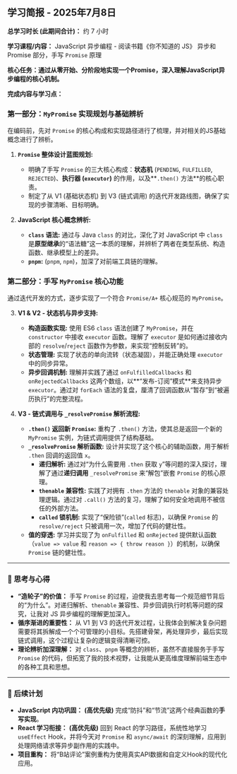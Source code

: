 ## 学习简报 - 2025年7月8日

**总学习时长 (此期间合计)：** 约 7 小时

**学习课程/内容：** JavaScript 异步编程 - 阅读书籍《你不知道的 JS》 异步和 Promise 部分，手写 `Promise` 原理

**核心任务：通过从零开始、分阶段地实现一个Promise，深入理解JavaScript异步编程的核心机制。**

**完成内容与学习点：**

### **第一部分：`MyPromise` 实现规划与基础辨析**

在编码前，先对 `Promise` 的核心构成和实现路径进行了梳理，并对相关的JS基础概念进行了辨析。

1.  **`Promise` 整体设计蓝图规划:**
    *   明确了手写 `Promise` 的三大核心构成：**状态机** (`PENDING`, `FULFILLED`, `REJECTED`)、**执行器 (`executor`)** 的作用，以及**`.then()` 方法**的核心职责。
    *   制定了从 V1 (基础状态机) 到 V3 (链式调用) 的迭代开发路线图，确保了实现的步骤清晰、目标明确。

2.  **JavaScript 核心概念辨析:**
    *   **`class` 语法:** 通过与 Java `class` 的对比，深化了对 JavaScript 中 `class` 是**原型继承**的“语法糖”这一本质的理解，并辨析了两者在类型系统、构造函数、继承模型上的差异。
    *   **`pnpm`:** (`pnpm`, `npm`)，加深了对前端工具链的理解。

### **第二部分：手写 `MyPromise` 核心功能**

通过迭代开发的方式，逐步实现了一个符合 `Promise/A+` 核心规范的 `MyPromise`。

3.  **V1 & V2 - 状态机与异步支持:**
    *   **构造函数实现:** 使用 ES6 `class` 语法创建了 `MyPromise`，并在 `constructor` 中接收 `executor` 函数。理解了 `executor` 是如何通过接收内部的 `resolve`/`reject` 函数作为参数，来实现“控制反转”的。
    *   **状态管理:** 实现了状态的单向流转（状态凝固），并能正确处理 `executor` 中的同步异常。
    *   **异步回调机制:** 理解并实践了通过 `onFulfilledCallbacks` 和 `onRejectedCallbacks` 这两个数组，以**“发布-订阅”模式**来支持异步 `executor`。通过对 `forEach` 语法的复盘，厘清了回调函数从“暂存”到“被遍历执行”的完整流程。

4.  **V3 - 链式调用与 `_resolvePromise` 解析流程:**
    *   **`.then()` 返回新 `Promise`:** 重构了 `.then()` 方法，使其总是返回一个新的 `MyPromise` 实例，为链式调用提供了结构基础。
    *   **`_resolvePromise` 解析函数:** 设计并实现了这个核心的辅助函数，用于解析 `.then` 回调的返回值 `x`。
        *   **递归解析:** 通过对“为什么需要用 `.then` 获取 `y`”等问题的深入探讨，理解了通过**递归调用** `_resolvePromise` 来“解包”嵌套 `Promise` 的核心原理。
        *   **`thenable` 兼容性:** 实践了对拥有 `.then` 方法的 `thenable` 对象的兼容处理逻辑。通过对 `.call()` 方法的复习，理解了如何安全地调用不被信任的外部方法。
        *   **`called` 锁机制:** 实现了“保险锁”(`called` 标志)，以确保 `Promise` 的 `resolve/reject` 只被调用一次，增加了代码的健壮性。
    *   **值的穿透:** 学习并实现了为 `onFulfilled` 和 `onRejected` 提供默认函数（`value => value` 和 `reason => { throw reason }`）的机制，以确保 `Promise` 链的健壮性。

---
### 🤔 思考与心得

*   **“造轮子”的价值：** 手写 `Promise` 的过程，迫使我去思考每一个规范细节背后的“为什么”。对递归解析、`thenable` 兼容性、异步回调执行时机等问题的探究，让我对 JS 异步编程的理解更加深入。
*   **循序渐进的重要性：** 从 V1 到 V3 的迭代开发过程，让我体会到解决复杂问题需要将其拆解成一个个可管理的小目标。先搭建骨架，再处理异步，最后实现链式调用，这个过程让复杂的逻辑变得清晰可控。
*   **理论辨析加深理解：** 对 `class`、`pnpm` 等概念的辨析，虽然不直接服务于手写 `Promise` 的代码，但拓宽了我的技术视野，让我能从更高维度理解前端生态中的各种工具和思想。

---
### 🚀 后续计划

*   **JavaScript 内功巩固：** **(高优先级)** 完成“防抖”和“节流”这两个经典函数的**手写实现**。
*   **React 学习衔接：** **(高优先级)** 回到 React 的学习路径，系统性地学习 `useEffect` Hook，并将今天对 `Promise` 和 `async/await` 的深刻理解，应用到处理网络请求等异步副作用的实践中。
*   **项目重构：** 将“B站评论”案例重构为使用真实API数据和自定义Hook的现代化应用。